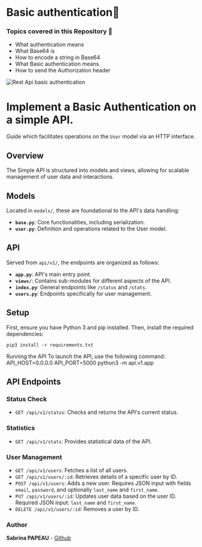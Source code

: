 # Basic authentication📌

### Topics covered in this Repository 🚀

* What authentication means
* What Base64 is
* How to encode a string in Base64
* What Basic authentication means
* How to send the Authorization header

![Rest Api basic authentication](https://zupimages.net/up/24/25/wx7v.png)

# Implement a Basic Authentication on a simple API.

Guide which facilitates operations on the `User` model via an HTTP interface.

## Overview

The Simple API is structured into models and views, allowing for scalable management of user data and interactions.

## Models

Located in `models/`, these are foundational to the API's data handling:

- **`base.py`**: Core functionalities, including serialization.
- **`user.py`**: Definition and operations related to the User model.

## API

Served from `api/v1/`, the endpoints are organized as follows:

- **`app.py`**: API's main entry point.
- **`views/`**: Contains sub-modules for different aspects of the API.
- **`index.py`**: General endpoints like `/status` and `/stats`.
- **`users.py`**: Endpoints specifically for user management.

## Setup

First, ensure you have Python 3 and pip installed. Then, install the required dependencies:

```
pip3 install -r requirements.txt
```


Running the API
To launch the API, use the following command:
API_HOST=0.0.0.0 API_PORT=5000 python3 -m api.v1.app

## API Endpoints

### Status Check

- `GET /api/v1/status`: Checks and returns the API's current status.

### Statistics

- `GET /api/v1/stats`: Provides statistical data of the API.

### User Management

- `GET /api/v1/users`: Fetches a list of all users.
- `GET /api/v1/users/:id`: Retrieves details of a specific user by ID.
- `POST /api/v1/users`: Adds a new user. Requires JSON input with fields `email`, `password`, and optionally `last_name` and `first_name`.
- `PUT /api/v1/users/:id`: Updates user data based on the user ID. Required JSON input: `last_name` and `first_name`.
- `DELETE /api/v1/users/:id`: Removes a user by ID.
  
### Author
**Sabrina PAPEAU** - [Github](https://github.com/Holbiwan)
